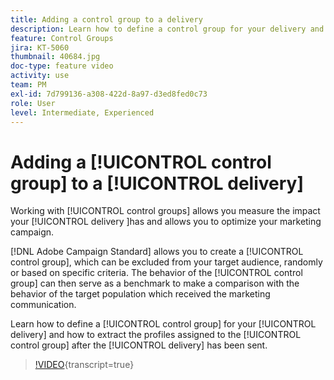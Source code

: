 ```yaml
---
title: Adding a control group to a delivery
description: Learn how to define a control group for your delivery and how to extract the profiles assigned to the control group after the delivery has been sent.
feature: Control Groups
jira: KT-5060
thumbnail: 40684.jpg
doc-type: feature video
activity: use
team: PM
exl-id: 7d799136-a308-422d-8a97-d3ed8fed0c73
role: User
level: Intermediate, Experienced
---
```

# Adding a [!UICONTROL control group] to a [!UICONTROL delivery]

Working with [!UICONTROL control groups] allows you measure the impact your [!UICONTROL delivery ]has and allows you to optimize your marketing campaign.  

[!DNL Adobe Campaign Standard] allows you to create a [!UICONTROL control group], which can be excluded from your target audience, randomly or based on specific criteria. The behavior of the [!UICONTROL control group] can then serve as a benchmark to make a comparison with the behavior of the target population which received the marketing communication.

Learn how to define a [!UICONTROL control group] for your [!UICONTROL delivery] and how to extract the profiles assigned to the [!UICONTROL control group] after the [!UICONTROL delivery] has been sent.

>[!VIDEO](https://video.tv.adobe.com/v/40684?learn=on){transcript=true}
